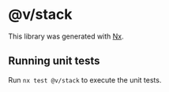 # @v/stack

This library was generated with [Nx](https://nx.dev).

## Running unit tests

Run `nx test @v/stack` to execute the unit tests.
